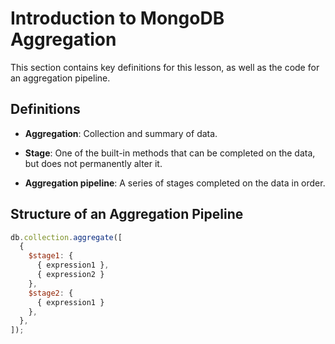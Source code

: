 # Introduction to MongoDB Aggregation

This section contains key definitions for this lesson, as well as the code for an aggregation pipeline.

## Definitions

- **Aggregation**: Collection and summary of data.

- **Stage**: One of the built-in methods that can be completed on the data, but does not permanently alter it.

- **Aggregation pipeline**: A series of stages completed on the data in order.

## Structure of an Aggregation Pipeline

```js
db.collection.aggregate([
  {
    $stage1: {
      { expression1 },
      { expression2 }
    },
    $stage2: {
      { expression1 }
    },
  },
]);
```
